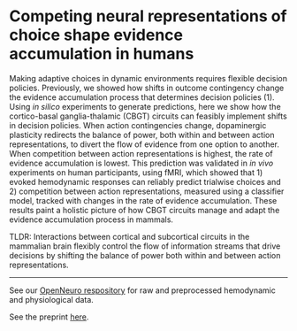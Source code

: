 # Competing neural representations of choice shape evidence accumulation in humans
Making adaptive choices in dynamic environments requires flexible decision policies. Previously, we showed how shifts in outcome contingency change the evidence accumulation process that determines decision policies (1). Using _in silico_ experiments to generate predictions, here we show how the cortico-basal ganglia-thalamic (CBGT) circuits can feasibly implement shifts in decision policies. When action contingencies change, dopaminergic plasticity redirects the balance of power, both within and between action representations, to divert the flow of evidence from one option to another. When competition between action representations is highest, the rate of evidence accumulation is lowest. This prediction was validated in _in vivo_ experiments on human participants, using fMRI, which showed that 1) evoked hemodynamic responses can reliably predict trialwise choices and 2) competition between action representations, measured using a classifier model, tracked with changes in the rate of evidence accumulation. These results paint a holistic picture of how CBGT circuits manage and adapt the evidence accumulation process in mammals.
<br> 

TLDR: Interactions between cortical and subcortical circuits in the mammalian brain flexibly control the flow of information streams that drive decisions by shifting the balance of power both within and between action representations.

*** 

See our [OpenNeuro respository](https://openneuro.org/datasets/ds004283/versions/1.0.3) for raw and preprocessed hemodynamic and physiological data. 

See the preprint [here](https://www.biorxiv.org/content/10.1101/2022.10.03.510668v3).
